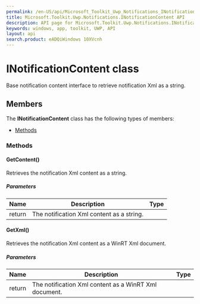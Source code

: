 ```yaml
---
permalink: /en-US/api/Microsoft_Toolkit_Uwp_Notifications_INotificationContent.htm
title: Microsoft.Toolkit.Uwp.Notifications.INotificationContent API 
description: API page for Microsoft.Toolkit.Uwp.Notifications.INotificationContent
keywords: windows, app, toolkit, UWP, API
layout: api
search.product: eADQiWindows 10XVcnh
---
```



# INotificationContent class

Base notification content interface to retrieve notification Xml as a string.

## Members

The **INotificationContent** class has the following types of members:

* [Methods](#Methods)

### Methods

#### GetContent()

Retrieves the notification Xml content as a string.

##### Parameters



| Name | Description | Type || --- | --- | --- || return |The notification Xml content as a string. |




#### GetXml()

Retrieves the notification Xml content as a WinRT Xml document.

##### Parameters



| Name | Description | Type || --- | --- | --- || return |The notification Xml content as a WinRT Xml document. |



